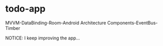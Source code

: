 # todo-app

MVVM-DataBinding-Room-Android Architecture Components-EventBus-Timber

NOTICE: I keep improving the app...
